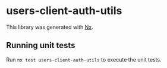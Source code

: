 # users-client-auth-utils

This library was generated with [Nx](https://nx.dev).

## Running unit tests

Run `nx test users-client-auth-utils` to execute the unit tests.
